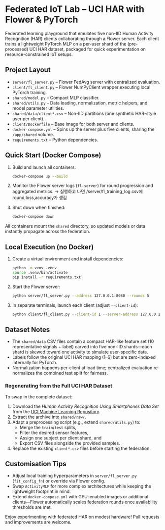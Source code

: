 # Federated IoT Lab – UCI HAR with Flower & PyTorch

Federated learning playground that emulates five non-IID Human Activity Recognition (HAR) clients collaborating through a Flower server. Each client trains a lightweight PyTorch MLP on a per-user shard of the (pre-processed) UCI HAR dataset, packaged for quick experimentation on resource-constrained IoT setups.

## Project Layout
- `server/fl_server.py` – Flower FedAvg server with centralized evaluation.
- `client/fl_client.py` – Flower NumPyClient wrapper executing local PyTorch training.
- `shared/model.py` – Compact MLP classifier.
- `shared/utils.py` – Data loading, normalization, metric helpers, and model parameter utilities.
- `shared/data/client*.csv` – Non-IID partitions (one synthetic HAR-style user per client).
- `client/Dockerfile` – Base image for both server and clients.
- `docker-compose.yml` – Spins up the server plus five clients, sharing the `/app/shared` volume.
- `requirements.txt` – Python dependencies.

## Quick Start (Docker Compose)
1. Build and launch all containers:
   ```bash
   docker-compose up --build
   ```
2. Monitor the Flower server logs (`fl-server`) for round progression and aggregated metrics.
-> 실행하고 나면 /server/fl_training_log.csv에 round,loss,accuracy가 생김

3. Shut down when finished:
   ```bash
   docker-compose down
   ```


All containers mount the `shared` directory, so updated models or data instantly propagate across the federation.

## Local Execution (no Docker)
1. Create a virtual environment and install dependencies:
   ```bash
   python -m venv .venv
   source .venv/bin/activate
   pip install -r requirements.txt
   ```
2. Start the Flower server:
   ```bash
   python server/fl_server.py --address 127.0.0.1:8080 --rounds 5
   ```
3. In separate terminals, launch each client (adjust `--client-id`):
   ```bash
   python client/fl_client.py --client-id 1 --server-address 127.0.0.1:8080
   ```

## Dataset Notes
- The `shared/data` CSV files contain a compact HAR-like feature set (10 representative signals + label) carved into five non-IID shards—each shard is skewed toward one activity to simulate user-specific data.
- Labels follow the original UCI HAR mapping (1–6) but are zero-indexed internally for PyTorch.
- Normalization happens per-client at load time; centralized evaluation re-normalizes the combined test split for fairness.

### Regenerating from the Full UCI HAR Dataset
To swap in the complete dataset:
1. Download the *Human Activity Recognition Using Smartphones Data Set* from the [UCI Machine Learning Repository](https://archive.ics.uci.edu/ml/datasets/human+activity+recognition+using+smartphones).
2. Extract the archive into `shared/raw/`.
3. Adapt a preprocessing script (e.g., extend `shared/utils.py`) to:
   - Merge the `train`/`test` splits,
   - Filter the desired sensor features,
   - Assign one subject per client shard, and
   - Export CSV files alongside the provided samples.
4. Replace the existing `client*.csv` files before starting the federation.

## Customisation Tips
- Adjust local training hyperparameters in `server/fl_server.py` (`fit_config_fn`) or override via Flower config.
- Swap `ActivityMLP` for more complex architectures while keeping the lightweight footprint in mind.
- Extend `docker-compose.yml` with GPU-enabled images or additional clients—Flower automatically scales federation rounds once availability thresholds are met.

Enjoy experimenting with federated HAR on modest hardware! Pull requests and improvements are welcome.
